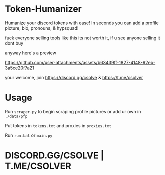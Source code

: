 # Token-Humanizer
Humanize your discord tokens with ease! In seconds you can add a profile picture, bio, pronouns, &amp; hypsquad!

fuck everyone selling tools like this its not worth it, if u see anyone selling it dont buy 

anyway here's a preview

https://github.com/user-attachments/assets/b63439ff-1827-4148-92eb-3a5ce20f7a21

your welcome, join https://discord.gg/csolve & https://t.me/csolver 

# Usage

Run `scraper.py` to begin scraping profile pictures or add ur own in `./data/pfp`

Put tokens in `tokens.txt` and proxies in `proxies.txt`

Run `run.bat` or `main.py`

# DISCORD.GG/CSOLVE | T.ME/CSOLVER
